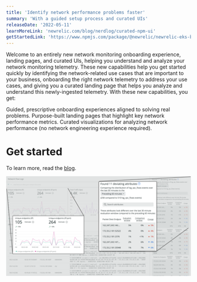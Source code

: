 ```yaml
---
title: 'Identify network performance problems faster'
summary: 'With a guided setup process and curated UIs'
releaseDate: '2022-05-11'
learnMoreLink: 'newrelic.com/blog/nerdlog/curated-npm-ui'
getStartedLink: 'https://www.npmjs.com/package/@newrelic/newrelic-eks-blueprints-addon'
---
```


Welcome to an entirely new network monitoring onboarding experience, landing pages, and curated UIs, helping you understand and analyze your network monitoring telemetry. These new capabilities help you get started quickly by identifying the network-related use cases that are important to your business, onboarding the right network telemetry to address your use cases, and giving you a curated landing page that helps you analyze and understand this newly-ingested telemetry. With these new capabilities, you get:

Guided, prescriptive onboarding experiences aligned to solving real problems.
Purpose-built landing pages that highlight key network performance metrics.
Curated visualizations for analyzing network performance (no network engineering experience required).

# Get started

To learn more, read the [blog](https://newrelic.com/blog/nerdlog/curated-npm-ui).

![New network monitoring curated UI.](./images/network_monitoring.png "New network monitoring curated UI.")
